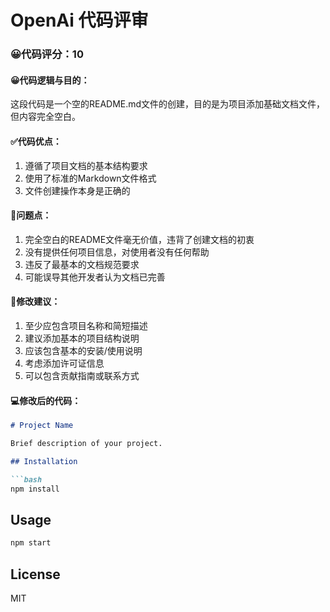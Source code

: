 # OpenAi 代码评审

### 😀代码评分：10

#### 😀代码逻辑与目的：
这段代码是一个空的README.md文件的创建，目的是为项目添加基础文档文件，但内容完全空白。

#### ✅代码优点：
1. 遵循了项目文档的基本结构要求
2. 使用了标准的Markdown文件格式
3. 文件创建操作本身是正确的

#### 🤔问题点：
1. 完全空白的README文件毫无价值，违背了创建文档的初衷
2. 没有提供任何项目信息，对使用者没有任何帮助
3. 违反了最基本的文档规范要求
4. 可能误导其他开发者认为文档已完善

#### 🎯修改建议：
1. 至少应包含项目名称和简短描述
2. 建议添加基本的项目结构说明
3. 应该包含基本的安装/使用说明
4. 考虑添加许可证信息
5. 可以包含贡献指南或联系方式

#### 💻修改后的代码：
```markdown
# Project Name

Brief description of your project.

## Installation

```bash
npm install
```

## Usage

```bash
npm start
```

## License

MIT
```